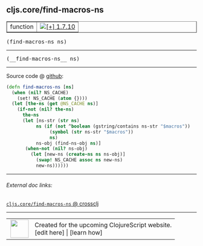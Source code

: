 ## cljs.core/find-macros-ns



 <table border="1">
<tr>
<td>function</td>
<td><a href="https://github.com/cljsinfo/cljs-api-docs/tree/1.7.10"><img valign="middle" alt="[+] 1.7.10" title="Added in 1.7.10" src="https://img.shields.io/badge/+-1.7.10-lightgrey.svg"></a> </td>
</tr>
</table>

<samp>(find-macros-ns ns)</samp><br>

---

 <samp>
(__find-macros-ns__ ns)<br>
</samp>

---







Source code @ [github]():

```clj
(defn find-macros-ns [ns]
  (when (nil? NS_CACHE)
    (set! NS_CACHE (atom {})))
  (let [the-ns (get @NS_CACHE ns)]
    (if-not (nil? the-ns)
      the-ns
      (let [ns-str (str ns)
           ns (if (not ^boolean (gstring/contains ns-str "$macros"))
                (symbol (str ns-str "$macros"))
                ns)
           ns-obj (find-ns-obj ns)]
       (when-not (nil? ns-obj)
         (let [new-ns (create-ns ns ns-obj)]
           (swap! NS_CACHE assoc ns new-ns)
           new-ns))))))
```

<!--
Repo - tag - source tree - lines:

 <pre>

</pre>

-->

---



###### External doc links:

[`cljs.core/find-macros-ns` @ crossclj](http://crossclj.info/fun/cljs.core.cljs/find-macros-ns.html)<br>

---

 <table>
<tr><td>
<img valign="middle" align="right" width="48px" src="http://i.imgur.com/Hi20huC.png">
</td><td>
Created for the upcoming ClojureScript website.<br>
[edit here] | [learn how]
</td></tr></table>

[edit here]:https://github.com/cljsinfo/cljs-api-docs/blob/master/cljsdoc/cljs.core/find-macros-ns.cljsdoc
[learn how]:https://github.com/cljsinfo/cljs-api-docs/wiki/cljsdoc-files

<!--

This information was too distracting to show to readers, but I'll leave it
commented here since it is helpful to:

- pretty-print the data used to generate this document
- and show how to retrieve that data



The API data for this symbol:

```clj
{:ns "cljs.core",
 :name "find-macros-ns",
 :signature ["[ns]"],
 :name-encode "find-macros-ns",
 :history [["+" "1.7.10"]],
 :type "function",
 :full-name-encode "cljs.core/find-macros-ns",
 :source {:code "(defn find-macros-ns [ns]\n  (when (nil? NS_CACHE)\n    (set! NS_CACHE (atom {})))\n  (let [the-ns (get @NS_CACHE ns)]\n    (if-not (nil? the-ns)\n      the-ns\n      (let [ns-str (str ns)\n           ns (if (not ^boolean (gstring/contains ns-str \"$macros\"))\n                (symbol (str ns-str \"$macros\"))\n                ns)\n           ns-obj (find-ns-obj ns)]\n       (when-not (nil? ns-obj)\n         (let [new-ns (create-ns ns ns-obj)]\n           (swap! NS_CACHE assoc ns new-ns)\n           new-ns))))))",
          :title "Source code",
          :repo "clojurescript",
          :tag "r1.9.36",
          :filename "src/main/cljs/cljs/core.cljs",
          :lines [10442 10456],
          :url "https://github.com/clojure/clojurescript/blob/r1.9.36/src/main/cljs/cljs/core.cljs#L10442-L10456"},
 :usage ["(find-macros-ns ns)"],
 :full-name "cljs.core/find-macros-ns",
 :cljsdoc-url "https://github.com/cljsinfo/cljs-api-docs/blob/master/cljsdoc/cljs.core/find-macros-ns.cljsdoc"}

```

Retrieve the API data for this symbol:

```clj
;; from Clojure REPL
(require '[clojure.edn :as edn])
(-> (slurp "https://raw.githubusercontent.com/cljsinfo/cljs-api-docs/catalog/cljs-api.edn")
    (edn/read-string)
    (get-in [:symbols "cljs.core/find-macros-ns"]))
```

-->
